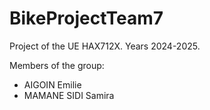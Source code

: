 # BikeProjectTeam7
Project of the UE HAX712X. Years 2024-2025.

Members of the group:
- AIGOIN Emilie
- MAMANE SIDI Samira